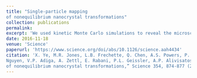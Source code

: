 ```yaml
---
title: "Single-particle mapping
of nonequilibrium nanocrystal transformations"
collection: publications
permalink: 
excerpt: 'We used kinetic Monte Carlo simulations to reveal the microscopic mechanisms of nanocrystal etching.'
date: 2016-11-18
venue: 'Science'
paperurl: 'https://www.science.org/doi/abs/10.1126/science.aah4434'
citation: 'X. Ye, M.R. Jones, L.B. Frechette, Q. Chen, A.S. Powers, P. Ericus, G. Dunn, G.M. Rotskoff, S.C.
Nguyen, V.P. Adiga, A. Zettl, E. Rabani, P.L. Geissler, A.P. Alivisatos, “Single-particle mapping
of nonequilibrium nanocrystal transformations,” Science 354, 874-877 (2016)'
---
```

